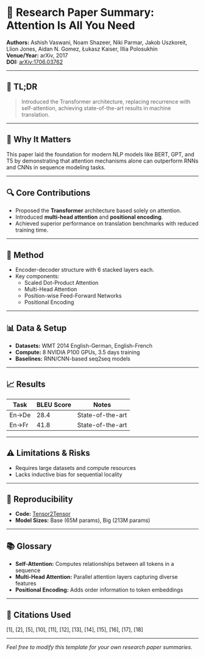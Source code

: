 
# 📄 Research Paper Summary: Attention Is All You Need

**Authors:** Ashish Vaswani, Noam Shazeer, Niki Parmar, Jakob Uszkoreit, Llion Jones, Aidan N. Gomez, Łukasz Kaiser, Illia Polosukhin  
**Venue/Year:** arXiv, 2017  
**DOI:** [arXiv:1706.03762](https://arxiv.org/abs/1706.03762)

---

## 🧠 TL;DR
> Introduced the Transformer architecture, replacing recurrence with self-attention, achieving state-of-the-art results in machine translation.

---

## 🚀 Why It Matters
This paper laid the foundation for modern NLP models like BERT, GPT, and T5 by demonstrating that attention mechanisms alone can outperform RNNs and CNNs in sequence modeling tasks.

---

## 🔍 Core Contributions
- Proposed the **Transformer** architecture based solely on attention.
- Introduced **multi-head attention** and **positional encoding**.
- Achieved superior performance on translation benchmarks with reduced training time.

---

## 🧪 Method
- Encoder-decoder structure with 6 stacked layers each.
- Key components:
  - Scaled Dot-Product Attention
  - Multi-Head Attention
  - Position-wise Feed-Forward Networks
  - Positional Encoding

---

## 📊 Data & Setup
- **Datasets:** WMT 2014 English-German, English-French
- **Compute:** 8 NVIDIA P100 GPUs, 3.5 days training
- **Baselines:** RNN/CNN-based seq2seq models

---

## 📈 Results
| Task | BLEU Score | Notes |
|------|------------|-------|
| En→De | 28.4 | State-of-the-art |
| En→Fr | 41.8 | State-of-the-art |

---

## ⚠️ Limitations & Risks
- Requires large datasets and compute resources
- Lacks inductive bias for sequential locality

---

## 🔁 Reproducibility
- **Code:** [Tensor2Tensor](https://github.com/tensorflow/tensor2tensor)
- **Model Sizes:** Base (65M params), Big (213M params)

---

## 📚 Glossary
- **Self-Attention:** Computes relationships between all tokens in a sequence
- **Multi-Head Attention:** Parallel attention layers capturing diverse features
- **Positional Encoding:** Adds order information to token embeddings

---

## 🔗 Citations Used
[1], [2], [5], [10], [11], [12], [13], [14], [15], [16], [17], [18]

---

*Feel free to modify this template for your own research paper summaries.*
